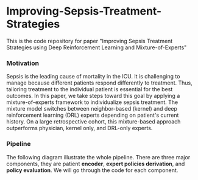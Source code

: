 # Improving-Sepsis-Treatment-Strategies
This is the code repository for paper "Improving Sepsis Treatment Strategies using Deep Reinforcement Learning and Mixture-of-Experts"

### Motivation
Sepsis is the leading cause of mortality in the ICU.  It is challenging to manage because different patients respond differently to treatment.  Thus, tailoring treatment to the individual patient is essential for the best outcomes.  In this paper, we take steps toward this goal by applying a mixture-of-experts framework to individualize sepsis treatment. The mixture model switches between neighbor-based (kernel) and deep reinforcement learning (DRL) experts depending on patient's current history.  On a large retrospective cohort, this mixture-based approach outperforms physician, kernel only, and DRL-only experts.

### Pipeline
The following diagram illustrate the whole pipeline. There are three major components, they are patient **encoder**, **expert policies derivation**, and **policy evaluation**. We will go through the code for each component.

